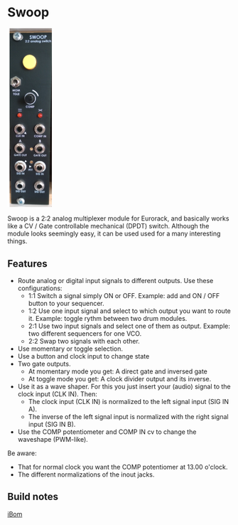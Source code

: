 # Swoop

<img src="https://raw.githubusercontent.com/PierreIsCoding/sdiy/main/Swoop/images/SWOOP_FRONT.png" width="100" />

Swoop is a 2:2 analog multiplexer module for Eurorack, and basically works like a CV / Gate controllable mechanical (DPDT) switch. Although the module looks seemingly easy, it can be used used for a many interesting things.

## Features
* Route analog or digital input signals to different outputs. Use these configurations:
  * 1:1 Switch a signal simply ON or OFF. Example: add and ON / OFF button to your sequencer.
  * 1:2 Use one input signal and select to which output you want to route it. Example: toggle rythm between two drum modules.
  * 2:1 Use two input signals and select one of them as output. Example: two different sequencers for one VCO.
  * 2:2 Swap two signals with each other.
* Use momentary or toggle selection.
* Use a button and clock input to change state
* Two gate outputs.
  * At momentary mode you get: A direct gate and inversed gate
  * At toggle mode you get: A clock divider output and its inverse.
* Use it as a wave shaper. For this you just insert your (audio) signal to the clock input (CLK IN). Then:
  *  The clock input (CLK IN) is normalized to the left signal input (SIG IN A).
  *  The inverse of the left signal input is normalized with the right signal input (SIG IN B).
* Use the COMP potentiometer and COMP IN cv to change the waveshape (PWM-like).

Be aware:
* That for normal clock you want the COMP potentiomer at 13.00 o'clock.
* The different normalizations of the inout jacks.

## Build notes

[iBom](https://htmlpreview.github.io/?https://github.com/PierreIsCoding/sdiy/blob/main/Swoop/ibom.html)
